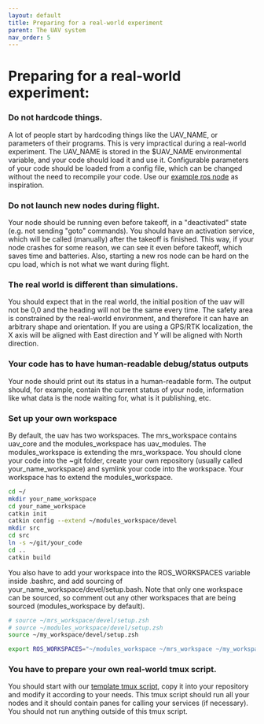 ```yaml
---
layout: default
title: Preparing for a real-world experiment
parent: The UAV system
nav_order: 5
---
```


# Preparing for a real-world experiment:
### Do not hardcode things.
A lot of people start by hardcoding things like the UAV_NAME, or parameters of their programs. This is very impractical during a real-world experiment. The UAV_NAME is stored in the $UAV_NAME environmental variable, and your code should load it and use it. Configurable parameters of your code should be loaded from a config file, which can be changed without the need to recompile your code. Use our [example ros node](https://github.com/ctu-mrs/example_ros_uav) as inspiration.

### Do not launch new nodes during flight.
Your node should be running even before takeoff, in a "deactivated" state (e.g. not sending "goto" commands). You should have an activation service, which will be called (manually) after the takeoff is finished. This way, if your node crashes for some reason, we can see it even before takeoff, which saves time and batteries. Also, starting a new ros node can be hard on the cpu load, which is not what we want during flight.

### The real world is different than simulations.
You should expect that in the real world, the initial position of the uav will not be 0,0 and the heading will not be the same every time. The safety area is constrained by the real-world environment, and therefore it can have an arbitrary shape and orientation. If you are using a GPS/RTK localization, the X axis will be aligned with East direction and Y will be aligned with North direction. 

### Your code has to have human-readable debug/status outputs
Your node should print out its status in a human-readable form. The output should, for example, contain the current status of your node, information like what data is the node waiting for, what is it publishing, etc.

### Set up your own workspace
By default, the uav has two workspaces. The mrs_workspace contains uav_core and the modules_workspace has uav_modules. The modules_workspace is extending the mrs_workspace. You should clone your code into the ~git folder, create your own repository (usually called your_name_workspace) and symlink your code into the workspace. Your workspace has to extend the modules_workspace.

```bash
cd ~/
mkdir your_name_workspace
cd your_name_workspace
catkin init
catkin config --extend ~/modules_workspace/devel
mkdir src
cd src
ln -s ~/git/your_code
cd ..
catkin build
```

You also have to add your workspace into the ROS_WORKSPACES variable inside .bashrc, and add sourcing of your_name_workspace/devel/setup.bash. Note that only one workspace can be sourced, so comment out any other workspaces that are being sourced (modules_workspace by default).


```bash
# source ~/mrs_workspace/devel/setup.zsh
# source ~/modules_workspace/devel/setup.zsh
source ~/my_workspace/devel/setup.zsh

export ROS_WORKSPACES="~/modules_workspace ~/mrs_workspace ~/my_workspace"
```

### You have to prepare your own real-world tmux script.
You should start with our [template tmux script](https://github.com/ctu-mrs/uav_core/tree/master/tmux_scripts/swarming_template), copy it into your repository and modify it according to your needs. This tmux script should run all your nodes and it should contain panes for calling your services (if necessary). You should not run anything outside of this tmux script.

